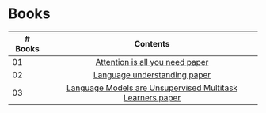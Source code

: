 # Books

|# Books| Contents                                                |
|------|:---------------------------------------------------------:|
| 01  |  [Attention is all you need paper](NIPS-2017-attention-is-all-you-need-Paper.pdf)|
| 02  |  [Language understanding paper](language_understanding_paper.pdf)|
| 03  |  [Language Models are Unsupervised Multitask Learners paper](language_models_are_unsupervised_multitask_learners.pdf)|